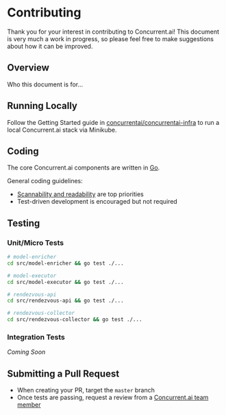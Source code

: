 # Contributing

Thank you for your interest in contributing to Concurrent.ai! This document is very much a work in progress, so please feel free to make suggestions about how it can be improved.

## Overview

Who this document is for...

## Running Locally

Follow the Getting Started guide in [concurrentai/concurrentai-infra](https://github.com/concurrentai/concurrentai-infra) to run a local Concurrent.ai stack via Minikube.

## Coding

The core Concurrent.ai components are written in [Go](https://golang.org/).

General coding guidelines:
- [Scannability and readability](https://www.geepawhill.org/2019/03/20/refactoring-pro-tip-i-optimize-scannability-then-readability-then-writability/) are top priorities
- Test-driven development is encouraged but not required

## Testing

### Unit/Micro Tests

```bash
# model-enricher
cd src/model-enricher && go test ./...

# model-executor
cd src/model-executor && go test ./...

# rendezvous-api
cd src/rendezvous-api && go test ./...

# rendezvous-collector
cd src/rendezvous-collector && go test ./...
```

### Integration Tests

_Coming Soon_


## Submitting a Pull Request
- When creating your PR, target the `master` branch
- Once tests are passing, request a review from a [Concurrent.ai team member](https://github.com/orgs/concurrentai/people)
